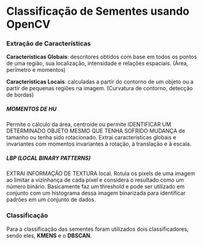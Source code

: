 # Classificação de Sementes usando OpenCV


### Extração de Características

**Características Globais**: descritores obtidos com base em todos os pontos de uma região, sua localização, intensidade e relações espaciais. (Área, perímetro e momentos)

**Características Locais**: calculadas a partir do contorno de um objeto ou a partir de pequenas regiões na imagem.
(Curvatura de contorno, detecção de bordas)

##### MOMENTOS DE HU  
Permite o cálculo da área, centroide ou permite IDENTIFICAR UM DETERMINADO OBJETO MESMO QUE TENHA SOFRIDO MUDANÇA de tamanho ou tenha sido rotacionado. Extrai características globais e invariantes com momentos invariantes à rotação, à translação e à escala.

##### LBP (LOCAL BINARY PATTERNS)
EXTRAI INFORMAÇÃO DE TEXTURA local. Rotula os pixels de uma imagem ao limitar a vizinhança de cada pixel e considera o resultado como um número binário. Basicamente faz um threshold e pode ser utilizado em conjunto com um histograma dessa imagem binarizada para identificar padrões em um conjunto de dados.

### Classificação

Para a classificação das sementes foram utilizados dois classificadores, sendo eles, **KMENS** e o **DBSCAN**.
